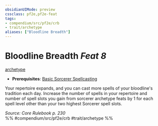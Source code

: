 ```yaml
---
obsidianUIMode: preview
cssclass: pf2e,pf2e-feat
tags:
- compendium/src/pf2e/crb
- trait/archetype
aliases: ["Bloodline Breadth"]
---
```

# Bloodline Breadth  *Feat 8*  
[archetype](../../rules/traits/archetype.md)  

- **Prerequisites**: [Basic Sorcerer Spellcasting](basic-sorcerer-spellcasting.md)

Your repertoire expands, and you can cast more spells of your bloodline's tradition each day. Increase the number of spells in your repertoire and number of spell slots you gain from sorcerer archetype feats by 1 for each spell level other than your two highest Sorcerer spell slots.

*Source: Core Rulebook p. 230*  
%% #compendium/src/pf2e/crb #trait/archetype %%